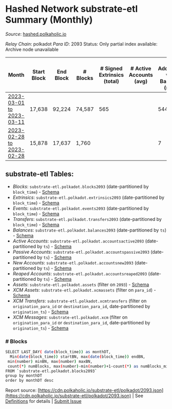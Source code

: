 # Hashed Network substrate-etl Summary (Monthly)

_Source_: [hashed.polkaholic.io](https://hashed.polkaholic.io)

*Relay Chain*: polkadot
*Para ID*: 2093
Status: Only partial index available: Archive node unavailable


| Month | Start Block | End Block | # Blocks | # Signed Extrinsics (total) | # Active Accounts (avg) | # Addresses with Balances (max) | Issues |
| ----- | ----------- | --------- | -------- | --------------------------- | ----------------------- | ------------------------------- | ------ |
| [2023-03-01 to 2023-03-11](/polkadot/2093-hashed/2023-03-31.md) | 17,638 | 92,224 | 74,587 | 565 |  | 544 | -   |   
| [2023-02-28 to 2023-02-28](/polkadot/2093-hashed/2023-02-28.md) | 15,878 | 17,637 | 1,760 |  |  | 7 | -   |   

## substrate-etl Tables:

* _Blocks_: `substrate-etl.polkadot.blocks2093` (date-partitioned by `block_time`) - [Schema](/schema/balances.json)
* _Extrinsics_: `substrate-etl.polkadot.extrinsics2093` (date-partitioned by `block_time`) - [Schema](/schema/extrinsics.json)
* _Events_: `substrate-etl.polkadot.events2093` (date-partitioned by `block_time`) - [Schema](/schema/events.json)
* _Transfers_: `substrate-etl.polkadot.transfers2093` (date-partitioned by `block_time`) - [Schema](/schema/transfers.json)
* _Balances_: `substrate-etl.polkadot.balances2093` (date-partitioned by `ts`) - [Schema](/schema/balances.json)
* _Active Accounts_: `substrate-etl.polkadot.accountsactive2093` (date-partitioned by `ts`) - [Schema](/schema/accountsactive.json)
* _Passive Accounts_: `substrate-etl.polkadot.accountspassive2093` (date-partitioned by `ts`) - [Schema](/schema/accountspassive.json)
* _New Accounts_: `substrate-etl.polkadot.accountsnew2093` (date-partitioned by `ts`) - [Schema](/schema/accountsnew.json)
* _Reaped Accounts_: `substrate-etl.polkadot.accountsreaped2093` (date-partitioned by `ts`) - [Schema](/schema/accountsreaped.json)
* _Assets_: `substrate-etl.polkadot.assets` (filter on `2093`) - [Schema](/schema/assets.json)
* _XCM Assets_: `substrate-etl.polkadot.xcmassets` (filter on `para_id`) - [Schema](/schema/xcmassets.json)
* _XCM Transfers_: `substrate-etl.polkadot.xcmtransfers` (filter on `origination_para_id` or `destination_para_id`, date-partitioned by `origination_ts`) - [Schema](/schema/xcmtransfers.json)
* _XCM Messages_: `substrate-etl.polkadot.xcm` (filter on `origination_para_id` or `destination_para_id`, date-partitioned by `origination_ts`) - [Schema](/schema/xcm.json)

### # Blocks
```bash
SELECT LAST_DAY( date(block_time)) as monthDT,
  Min(date(block_time)) startBN, max(date(block_time)) endBN, 
 min(number) minBN, max(number) maxBN, 
 count(*) numBlocks, max(number)-min(number)+1-count(*) as numBlocks_missing 
FROM `substrate-etl.polkadot.blocks2093` 
group by monthDT 
order by monthDT desc
```


Report source: [https://cdn.polkaholic.io/substrate-etl/polkadot/2093.json](https://cdn.polkaholic.io/substrate-etl/polkadot/2093.json) | See [Definitions](/DEFINITIONS.md) for details | [Submit Issue](https://github.com/colorfulnotion/substrate-etl/issues)
